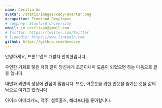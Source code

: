 ```yaml
---
name: Cecilia An
avatar: /static/images/cecy-avartar.png
occupation: Frontend Developer
# company: Stanford University
email: im.ceciliaan@gmail.com
# twitter: https://twitter.com/Twitter
# linkedin: https://www.linkedin.com
github: https://github.com/devcecy
---
```


안녕하세요,
프론트엔드 개발자 안미현입니다.

우연한 기회로 닿은 저의 글이 당신에게 조금이나마 도움이 되었으면 하는 마음으로 글을 씁니다.

내면과 외면의 성장에 관심이 많습니다.
또한, 아웃풋을 위한 인풋을 즐기는 것을 삶의 낙으로 여기고 있습니다.

아이스 아메리카노, 맥주, 셜록홈즈, 해리포터를 좋아합니다.
